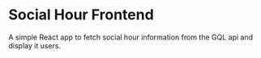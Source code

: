 # Social Hour Frontend

A simple React app to fetch social hour information from the GQL api and display it users.